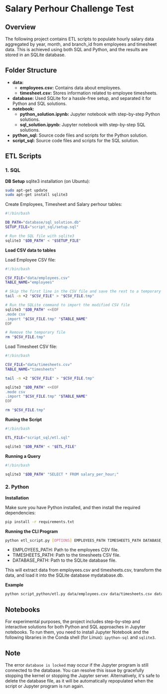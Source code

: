 # Salary Perhour Challenge Test


## Overview

The following project contains ETL scripts to populate hourly salary data aggregated by year, month, and branch_id from employees and timesheet data. This is achieved using both SQL and Python, and the results are stored in an SQLite database.

## Folder Structure

- **data:**
  - **employees.csv:** Contains data about employees.
  - **timesheet.csv:** Stores information related to employee timesheets.
- **database:** Used SQLite for a hassle-free setup, and separated it for Python and SQL solutions.
- **notebook:**
  - **python_solution.ipynb:** Jupyter notebook with step-by-step Python solutions.
  - **sql_solution.ipynb:** Jupyter notebook with step-by-step SQL solutions.
- **python_sql:** Source code files and scripts for the Python solution.
- **script_sql:** Source code files and scripts for the SQL solution.

## ETL Scripts

### 1. SQL

**DB Setup**
sqlite3 installation (on Ubuntu):

```bash
sudo apt-get update
sudo apt-get install sqlite3
```

Create Employees, Timesheet and Salary perhour tables:

```bash
#!/bin/bash

DB_PATH="database/sql_solution.db"
SETUP_FILE="script_sql/setup.sql"

# Run the SQL file with sqlite3
sqlite3 "$DB_PATH" < "$SETUP_FILE"

```

**Load CSV data to tables**

Load Employee CSV file:

```bash
#!/bin/bash

CSV_FILE="data/employees.csv"
TABLE_NAME="employees"

# Skip the first line in the CSV file and save the rest to a temporary file
tail -n +2 "$CSV_FILE" > "$CSV_FILE.tmp"

# Run the SQLite command to import the modified CSV file
sqlite3 "$DB_PATH" <<EOF
.mode csv
.import "$CSV_FILE.tmp" "$TABLE_NAME"
EOF

# Remove the temporary file
rm "$CSV_FILE.tmp"
```

Load Timesheet CSV file:

```bash
#!/bin/bash

CSV_FILE="data/timesheets.csv"
TABLE_NAME="timesheets"

tail -n +2 "$CSV_FILE" > "$CSV_FILE.tmp"

sqlite3 "$DB_PATH" <<EOF
.mode csv
.import "$CSV_FILE.tmp" "$TABLE_NAME"
EOF

rm "$CSV_FILE.tmp"
```

**Runing the Script**

```bash
#!/bin/bash

ETL_FILE="script_sql/etl.sql"

sqlite3 "$DB_PATH" < "$ETL_FILE"

```

**Running a Query**
```bash
#!/bin/bash

sqlite3 "$DB_PATH" "SELECT * FROM salary_per_hour;"
```

### 2. Python


**Installation**

Make sure you have Python installed, and then install the required dependencies:

```bash
pip install -r requirements.txt
```

**Running the CLI Program**

```bash
python etl_script.py [OPTIONS] EMPLOYEES_PATH TIMESHEETS_PATH DATABASE_PATH
```

- EMPLOYEES_PATH: Path to the employees CSV file.
- TIMESHEETS_PATH: Path to the timesheets CSV file.
- DATABASE_PATH: Path to the SQLite database file.

This will extract data from employees.csv and timesheets.csv, transform the data, and load it into the SQLite database mydatabase.db.

**Example**

```bash
python script_python/etl.py data/employees.csv data/timesheets.csv database/python_solution.db
```


## Notebooks

For experimental purposes, the project includes step-by-step and interactive solutions for both Python and SQL approaches in Jupyter notebooks. To run them, you need to install Jupyter Notebook and the following libraries in the Conda shell (for Linux): `ipython-sql` and `sqlite3`.


## Note
The error `database is locked` may occur if the Jupyter program is still connected to the database. You can resolve this issue by gracefully stopping the kernel or stopping the Jupyter server. Alternatively, it's safe to delete the database file, as it will be automatically repopulated when the script or Jupyter program is run again.